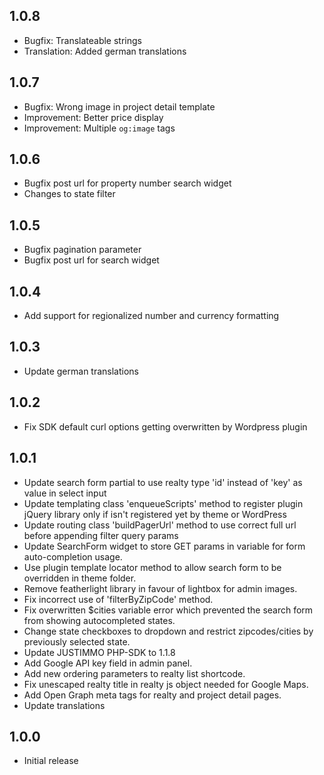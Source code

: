 ## 1.0.8
 * Bugfix: Translateable strings
 * Translation: Added german translations

## 1.0.7
 * Bugfix: Wrong image in project detail template
 * Improvement: Better price display
 * Improvement: Multiple `og:image` tags

## 1.0.6
 * Bugfix post url for property number search widget
 * Changes to state filter

## 1.0.5
 * Bugfix pagination parameter
 * Bugfix post url for search widget

## 1.0.4
 * Add support for regionalized number and currency formatting

## 1.0.3
 * Update german translations

## 1.0.2
 * Fix SDK default curl options getting overwritten by Wordpress plugin

## 1.0.1
 * Update search form partial to use realty type 'id' instead of 'key' as value in select input 
 * Update templating class 'enqueueScripts' method to register plugin jQuery library only if isn't registered yet by theme or WordPress
 * Update routing class 'buildPagerUrl' method to use correct full url before appending filter query params
 * Update SearchForm widget to store GET params in variable for form auto-completion usage.
 * Use plugin template locator method to allow search form to be overridden in theme folder.
 * Remove featherlight library in favour of lightbox for admin images.
 * Fix incorrect use of 'filterByZipCode' method.
 * Fix overwritten $cities variable error which prevented the search form from showing autocompleted states.
 * Change state checkboxes to dropdown and restrict zipcodes/cities by previously selected state.
 * Update JUSTIMMO PHP-SDK to 1.1.8
 * Add Google API key field in admin panel.
 * Add new ordering parameters to realty list shortcode.
 * Fix unescaped realty title in realty js object needed for Google Maps.
 * Add Open Graph meta tags for realty and project detail pages.
 * Update translations

## 1.0.0
 * Initial release 
